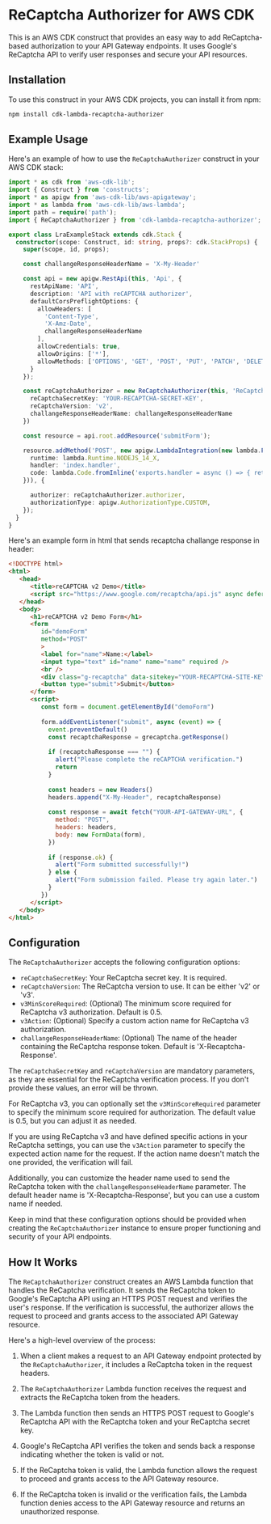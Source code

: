 # ReCaptcha Authorizer for AWS CDK
This is an AWS CDK construct that provides an easy way to add ReCaptcha-based authorization 
to your API Gateway endpoints. It uses Google's ReCaptcha API to verify user responses and 
secure your API resources.

## Installation
To use this construct in your AWS CDK projects, you can install it from npm:
```bash
npm install cdk-lambda-recaptcha-authorizer
```

## Example Usage
Here's an example of how to use the `ReCaptchaAuthorizer` construct in your AWS CDK stack:
```typescript
import * as cdk from 'aws-cdk-lib';
import { Construct } from 'constructs';
import * as apigw from 'aws-cdk-lib/aws-apigateway';
import * as lambda from 'aws-cdk-lib/aws-lambda';
import path = require('path');
import { ReCaptchaAuthorizer } from 'cdk-lambda-recaptcha-authorizer';

export class LraExampleStack extends cdk.Stack {
  constructor(scope: Construct, id: string, props?: cdk.StackProps) {
    super(scope, id, props);

    const challangeResponseHeaderName = 'X-My-Header'

    const api = new apigw.RestApi(this, 'Api', {
      restApiName: 'API',
      description: 'API with reCAPTCHA authorizer',
      defaultCorsPreflightOptions: {
        allowHeaders: [
          'Content-Type',
          'X-Amz-Date',
          challangeResponseHeaderName
        ],
        allowCredentials: true,
        allowOrigins: ['*'],
        allowMethods: ['OPTIONS', 'GET', 'POST', 'PUT', 'PATCH', 'DELETE'],
      }
    });

    const reCaptchaAuthorizer = new ReCaptchaAuthorizer(this, 'ReCaptchaAuthorizer', {
      reCaptchaSecretKey: 'YOUR-RECAPTCHA-SECRET-KEY',
      reCaptchaVersion: 'v2',
      challangeResponseHeaderName: challangeResponseHeaderName
    })

    const resource = api.root.addResource('submitForm');

    resource.addMethod('POST', new apigw.LambdaIntegration(new lambda.Function(this, 'Lambda', {
      runtime: lambda.Runtime.NODEJS_14_X,
      handler: 'index.handler',
      code: lambda.Code.fromInline('exports.handler = async () => { return { statusCode: 200, body: "Hello World!" }; };'),
    })), {

      authorizer: reCaptchaAuthorizer.authorizer,
      authorizationType: apigw.AuthorizationType.CUSTOM,
    });
  }
}
```
Here's an example form in html that sends recaptcha challange response in header:
```html
<!DOCTYPE html>
<html>
   <head>
      <title>reCAPTCHA v2 Demo</title>
      <script src="https://www.google.com/recaptcha/api.js" async defer></script>
   </head>
   <body>
      <h1>reCAPTCHA v2 Demo Form</h1>
      <form
         id="demoForm"
         method="POST"
         >
         <label for="name">Name:</label>
         <input type="text" id="name" name="name" required />
         <br />
         <div class="g-recaptcha" data-sitekey="YOUR-RECAPTCHA-SITE-KEY"></div>
         <button type="submit">Submit</button>
      </form>
      <script>
         const form = document.getElementById("demoForm")
         
         form.addEventListener("submit", async (event) => {
           event.preventDefault()
           const recaptchaResponse = grecaptcha.getResponse()
         
           if (recaptchaResponse === "") {
             alert("Please complete the reCAPTCHA verification.")
             return
           }
         
           const headers = new Headers()
           headers.append("X-My-Header", recaptchaResponse)
         
           const response = await fetch("YOUR-API-GATEWAY-URL", {
             method: "POST",
             headers: headers,
             body: new FormData(form),
           })
         
           if (response.ok) {
             alert("Form submitted successfully!")
           } else {
             alert("Form submission failed. Please try again later.")
           }
         })
      </script>
   </body>
</html>
```


## Configuration
The `ReCaptchaAuthorizer` accepts the following configuration options:

- `reCaptchaSecretKey`: Your ReCaptcha secret key. It is required.
- `reCaptchaVersion`: The ReCaptcha version to use. It can be either 'v2' or 'v3'.
- `v3MinScoreRequired`: (Optional) The minimum score required for ReCaptcha v3 authorization. Default is 0.5.
- `v3Action`: (Optional) Specify a custom action name for ReCaptcha v3 authorization.
- `challangeResponseHeaderName`: (Optional) The name of the header containing the 
ReCaptcha response token. Default is 'X-Recaptcha-Response'.

The `reCaptchaSecretKey` and `reCaptchaVersion` are mandatory parameters, as they are essential 
for the ReCaptcha verification process. If you don't provide these values, an error will be thrown.

For ReCaptcha v3, you can optionally set the `v3MinScoreRequired` parameter to specify the minimum 
score required for authorization. The default value is 0.5, but you can adjust it as needed.

If you are using ReCaptcha v3 and have defined specific actions in your ReCaptcha settings, 
you can use the `v3Action` parameter to specify the expected action name for the request. 
If the action name doesn't match the one provided, the verification will fail.

Additionally, you can customize the header name used to send the ReCaptcha token 
with the `challangeResponseHeaderName` parameter. The default header name is 'X-Recaptcha-Response', 
but you can use a custom name if needed.

Keep in mind that these configuration options should be provided when creating the `ReCaptchaAuthorizer` 
instance to ensure proper functioning and security of your API endpoints.

## How It Works
The `ReCaptchaAuthorizer` construct creates an AWS Lambda function that handles the ReCaptcha verification. 
It sends the ReCaptcha token to Google's ReCaptcha API using an HTTPS POST request and verifies 
the user's response. If the verification is successful, the authorizer allows the request to proceed 
and grants access to the associated API Gateway resource.

Here's a high-level overview of the process:

1. When a client makes a request to an API Gateway endpoint protected by the `ReCaptchaAuthorizer`, 
it includes a ReCaptcha token in the request headers.

2. The `ReCaptchaAuthorizer` Lambda function receives the request and extracts the ReCaptcha 
token from the headers.

3. The Lambda function then sends an HTTPS POST request to Google's ReCaptcha API with the 
ReCaptcha token and your ReCaptcha secret key.

4. Google's ReCaptcha API verifies the token and sends back a response indicating whether 
the token is valid or not.

5. If the ReCaptcha token is valid, the Lambda function allows the request to proceed 
and grants access to the API Gateway resource.

6. If the ReCaptcha token is invalid or the verification fails, the Lambda function 
denies access to the API Gateway resource and returns an unauthorized response.
